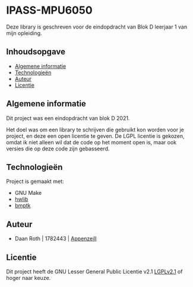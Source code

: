 # IPASS-MPU6050
Deze library is geschreven voor de eindopdracht van Blok D leerjaar 1 van mijn opleiding.
## Inhoudsopgave 
* [Algemene informatie](#algemene-informatie)
* [Technologieën](#technologieën)
* [Auteur](#auteur)
* [Licentie](#licentie)

## Algemene informatie
Dit project was een eindopdracht van blok D 2021.

Het doel was om een library te schrijven die gebruikt kon worden voor je project, en deze een open licentie te geven.
De LGPL licentie is gekozen, omdat ik niet alleen wil dat de code op het moment open is, maar ook versies die op deze code zijn gebasseerd.
	
## Technologieën
Project is gemaakt met:
* GNU Make
* [hwlib](https://github.com/wovo/hwlib)
* [bmptk](https://github.com/wovo/bmptk)
	
## Auteur 
* Daan Roth | 1782443 | [Appenzeill](https://github.com/Appenzeill)

## Licentie
Dit project heeft de GNU Lesser General Public Licentie v2.1 [LGPLv2.1](https://www.gnu.org/licenses/old-licenses/lgpl-2.1.html) of hoger naar keuze.
